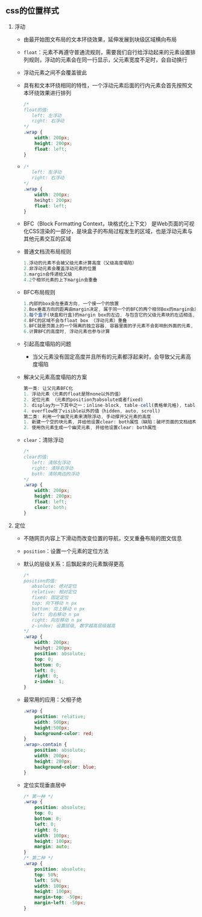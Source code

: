 ## css的位置样式

1. 浮动

   * 由最开始图文布局的文本环绕效果，延伸发展到块级区域横向布局

   * `float`：元素不再遵守普通流规则，需要我们自行给浮动起来的元素设置排列规则，浮动的元素会在同一行显示，父元素宽度不足时，会自动换行

   * 浮动元素之间不会覆盖彼此

   * 具有和文本环绕相同的特性，一个浮动元素后面的行内元素会首先按照文本环绕效果进行排列

     ```css
     /* 
     float的值:
     	left: 左浮动
     	right: 右浮动
     */
     .wrap {
         width: 200px;
         height: 200px;
         float: left;
     }
     ```
     
     
     
   * ```css
     /*
     	left: 左浮动
     	right: 右浮动
     */
     .wrap {
         width: 200px;
         heihgt: 200px;
         float: left;
     }
     ```
     
     
     
   * BFC（Block Formatting Context，块格式化上下文） 是Web页面的可视化CSS渲染的一部分，是块盒子的布局过程发生的区域，也是浮动元素与其他元素交互的区域

   * 普通文档流布局规则

     ```js
     1.浮动的元素不会被父级元素计算高度（父级高度塌陷）
     2.非浮动元素会覆盖浮动元素的位置
     3.margin会传递给父级
     4.2个相邻元素的上下margin会重叠
     ```

   * BFC布局规则

     ```js
     1.内部的box会在垂直方向, 一个接一个的放置
     2.Box垂直方向的距离由margin决定, 属于同一个的BFC的两个相邻Box的margin会发生重叠
     3.每个盒子(块盒和行盒)的margin box的左边, 与包含它的父级元素块的左边相连, 如果子元素浮动也是如此
     4.BFC的区域不会与float box （浮动元素）重叠
     5.BFC就是页面上的一个隔离的独立容器, 容器里面的子元素不会影响到外面的元素, 反之也是如此
     6.计算BFC的高度时, 浮动元素也参与计算
     ```

   * 引起高度塌陷的问题

     * 当父元素没有固定高度并且所有的元素都浮起来时，会导致父元素高度塌陷

     

   * 解决父元素高度塌陷的方案

     ```js
     第一类: 让父元素BFC化
     1. 浮动元素（元素的float是除none以外的值）
     2. 定位元素 （元素的position为absolute或者fixed)
     3. display为一下其中之一：inline-block, table-cell(表格单元格), table-caption(表格标题)
     4. overflow除了visible以外的值（hidden, auto, scroll)
     第二类: 利用一个幽灵元素来清除浮动, 手动撑开父元素的高度
     1. 新建一个空的块元素, 并给他设置clear: both属性（缺陷：破坏页面的文档结构）
     2. 使用伪元素生成一个幽灵元素, 并给他设置clear: both属性
     ```

   * `clear`：清除浮动

     ```css
     /*
     clear的值:
     	left: 清除左浮动
     	right: 清除右浮动
     	both: 清除两边的浮动
     */
     .wrap {
         width: 200px;
         height: 200px;
         float: left;
         clear: both;
     }
     ```

     

2. 定位

   * 不随网页内容上下滑动而改变位置的导航，交叉重叠布局的图文信息

   * `position`：设置一个元素的定位方法
   
   * 默认的层级关系：后飘起来的元素飘得更高
   
     ```css
     /*
     position的值:
     	absolute: 绝对定位
     	relative: 相对定位
     	fixed: 固定定位
     	top: 向下移动 n px
     	bottom: 向上移动 n px
     	left: 向右移动 n px
     	right: 向左移动 n px
     	z-index: 设置层级, 数字越高层级越高
     */
     .wrap {
         width: 200px;
         heihgt: 200px;
         position: absolute;
         top: 0;
         bottom: 0;
         left: 0;
         right: 0;
         z-index: 1;
     }
     ```
     
   * 最常用的应用：父相子绝
   
     ```css
     .wrap {
         position: relative;
         width: 500px;
         height:500px;
         background-color: red;
     }
     .wrap>.contain {
         position: absolute;
         width: 200px;
         height: 200px;
         background-color: blue;
     }
     ```
   
   * 定位实现垂直居中
   
     ```css
     /* 第一种 */
     .wrap {
         position: absolute;
         top: 0;
         bottom: 0;
         left: 0;
         right: 0;
         width: 100px;
         height: 100px;
         margin: auto;
     }
     /* 第二种 */
     .wrap {
         position: absolute;
         top: 50%;
         left: 50%;
         width: 100px;
         height: 100px;
         margin-top: -50px;
         margin-left: -50px;
     }
     ```
   
     